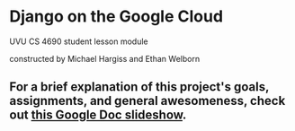 Django on the Google Cloud
==========================

UVU CS 4690 student lesson module

constructed by Michael Hargiss and Ethan Welborn


For a brief explanation of this project's goals, assignments, and general awesomeness, check out <a href='https://docs.google.com/presentation/d/1bopbNtcZ1RRC72WMG2beCFH4CU2pYYTIlBJ5_EMBMHE/pub?start=true&loop=false&delayms=10000' title='Google Doc slideshow' target='_blank'>this Google Doc slideshow</a>.
--------------------------